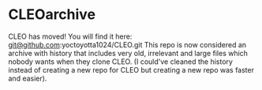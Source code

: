 # CLEOarchive
CLEO has moved! You will find it here: git@github.com:yoctoyotta1024/CLEO.git
This repo is now considered an archive with history that includes very old, irrelevant and large files which nobody wants when they clone CLEO. (I could've cleaned the history instead of creating a new repo for CLEO but creating a new repo was faster and easier).